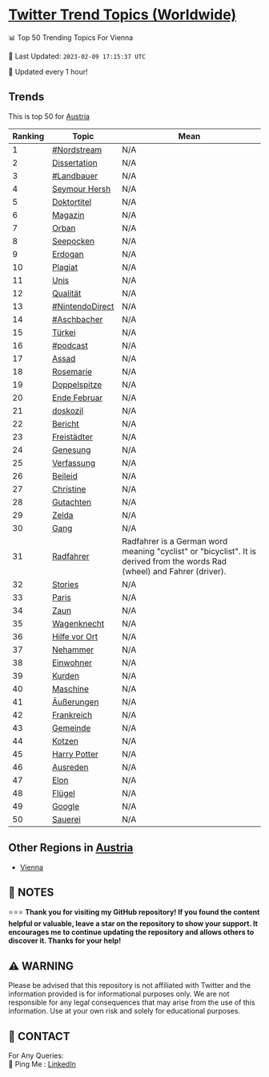 [Twitter Trend Topics (Worldwide)](https://github.com/ErcinDedeoglu/Twitter-Trend-Topics)
==========


📊 Top 50 Trending Topics For Vienna

📆 Last Updated: `2023-02-09 17:15:37 UTC`

🔧 Updated every 1 hour!


## Trends

This is top 50 for [Austria](</Austria>)

| Ranking | Topic | Mean |
| ------- | ------------ | ------------ |
| 1 | [#Nordstream](http://twitter.com/search?q=%23Nordstream) | N/A |
| 2 | [Dissertation](http://twitter.com/search?q=Dissertation) | N/A |
| 3 | [#Landbauer](http://twitter.com/search?q=%23Landbauer) | N/A |
| 4 | [Seymour Hersh](http://twitter.com/search?q=Seymour+Hersh) | N/A |
| 5 | [Doktortitel](http://twitter.com/search?q=Doktortitel) | N/A |
| 6 | [Magazin](http://twitter.com/search?q=Magazin) | N/A |
| 7 | [Orban](http://twitter.com/search?q=Orban) | N/A |
| 8 | [Seepocken](http://twitter.com/search?q=Seepocken) | N/A |
| 9 | [Erdogan](http://twitter.com/search?q=Erdogan) | N/A |
| 10 | [Plagiat](http://twitter.com/search?q=Plagiat) | N/A |
| 11 | [Unis](http://twitter.com/search?q=Unis) | N/A |
| 12 | [Qualität](http://twitter.com/search?q=Qualit%c3%a4t) | N/A |
| 13 | [#NintendoDirect](http://twitter.com/search?q=%23NintendoDirect) | N/A |
| 14 | [#Aschbacher](http://twitter.com/search?q=%23Aschbacher) | N/A |
| 15 | [Türkei](http://twitter.com/search?q=T%c3%bcrkei) | N/A |
| 16 | [#podcast](http://twitter.com/search?q=%23podcast) | N/A |
| 17 | [Assad](http://twitter.com/search?q=Assad) | N/A |
| 18 | [Rosemarie](http://twitter.com/search?q=Rosemarie) | N/A |
| 19 | [Doppelspitze](http://twitter.com/search?q=Doppelspitze) | N/A |
| 20 | [Ende Februar](http://twitter.com/search?q=Ende+Februar) | N/A |
| 21 | [doskozil](http://twitter.com/search?q=doskozil) | N/A |
| 22 | [Bericht](http://twitter.com/search?q=Bericht) | N/A |
| 23 | [Freistädter](http://twitter.com/search?q=Freist%c3%a4dter) | N/A |
| 24 | [Genesung](http://twitter.com/search?q=Genesung) | N/A |
| 25 | [Verfassung](http://twitter.com/search?q=Verfassung) | N/A |
| 26 | [Beileid](http://twitter.com/search?q=Beileid) | N/A |
| 27 | [Christine](http://twitter.com/search?q=Christine) | N/A |
| 28 | [Gutachten](http://twitter.com/search?q=Gutachten) | N/A |
| 29 | [Zelda](http://twitter.com/search?q=Zelda) | N/A |
| 30 | [Gang](http://twitter.com/search?q=Gang) | N/A |
| 31 | [Radfahrer](http://twitter.com/search?q=Radfahrer) | Radfahrer is a German word meaning "cyclist" or "bicyclist". It is derived from the words Rad (wheel) and Fahrer (driver). |
| 32 | [Stories](http://twitter.com/search?q=Stories) | N/A |
| 33 | [Paris](http://twitter.com/search?q=Paris) | N/A |
| 34 | [Zaun](http://twitter.com/search?q=Zaun) | N/A |
| 35 | [Wagenknecht](http://twitter.com/search?q=Wagenknecht) | N/A |
| 36 | [Hilfe vor Ort](http://twitter.com/search?q=Hilfe+vor+Ort) | N/A |
| 37 | [Nehammer](http://twitter.com/search?q=Nehammer) | N/A |
| 38 | [Einwohner](http://twitter.com/search?q=Einwohner) | N/A |
| 39 | [Kurden](http://twitter.com/search?q=Kurden) | N/A |
| 40 | [Maschine](http://twitter.com/search?q=Maschine) | N/A |
| 41 | [Äußerungen](http://twitter.com/search?q=%c3%84u%c3%9ferungen) | N/A |
| 42 | [Frankreich](http://twitter.com/search?q=Frankreich) | N/A |
| 43 | [Gemeinde](http://twitter.com/search?q=Gemeinde) | N/A |
| 44 | [Kotzen](http://twitter.com/search?q=Kotzen) | N/A |
| 45 | [Harry Potter](http://twitter.com/search?q=Harry+Potter) | N/A |
| 46 | [Ausreden](http://twitter.com/search?q=Ausreden) | N/A |
| 47 | [Elon](http://twitter.com/search?q=Elon) | N/A |
| 48 | [Flügel](http://twitter.com/search?q=Fl%c3%bcgel) | N/A |
| 49 | [Google](http://twitter.com/search?q=Google) | N/A |
| 50 | [Sauerei](http://twitter.com/search?q=Sauerei) | N/A |



## Other Regions in [Austria](</Austria>)

* [Vienna](</Austria/Vienna.md>)



## 📝 NOTES

⭐⭐⭐ **Thank you for visiting my GitHub repository! If you found the content helpful or valuable, leave a star on the repository to show your support. It encourages me to continue updating the repository and allows others to discover it. Thanks for your help!**


## ⚠️ WARNING

Please be advised that this repository is not affiliated with Twitter and the information provided is for informational purposes only. We are not responsible for any legal consequences that may arise from the use of this information. Use at your own risk and solely for educational purposes.


## 📨 CONTACT

 For Any Queries:  
            🏓 Ping Me : [LinkedIn](https://www.linkedin.com/in/ercindedeoglu/)
